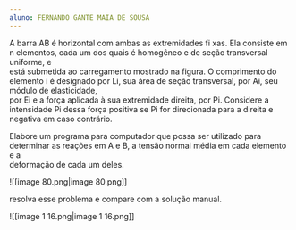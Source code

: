 ```yaml
---
aluno: FERNANDO GANTE MAIA DE SOUSA
---
```

A barra AB é horizontal com ambas as extremidades fi xas. Ela consiste em n elementos, cada um dos quais é homogêneo e de seção transversal uniforme, e  
está submetida ao carregamento mostrado na figura. O comprimento do elemento i é designado por Li, sua área de seção transversal, por Ai, seu módulo de elasticidade,  
por Ei e a força aplicada à sua extremidade direita, por Pi. Considere a intensidade Pi dessa força positiva se Pi for direcionada para a direita e negativa em caso contrário.

Elabore um programa para computador que possa ser utilizado para determinar as reações em A e B, a tensão normal média em cada elemento e a  
deformação de cada um deles.

![[image 80.png|image 80.png]]

resolva esse problema e compare com a solução manual.

![[image 1 16.png|image 1 16.png]]